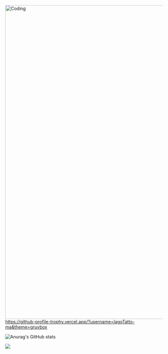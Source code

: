 <img align="right" alt="Coding" width="1000" src="https://media.discordapp.net/attachments/1127332686550270033/1348761102422638642/berserk.jpg?ex=67d0a329&is=67cf51a9&hm=b92a75d6df1960e8dbadcf9d67c8ac85ccb85cae8cb35f7220b491f68aebd34d&=&format=webp&width=1522&height=856">



https://github-profile-trophy.vercel.app/?username=IagoTatto-ma&theme=gruvbox



![Anurag's GitHub stats](https://github-readme-stats.vercel.app/api?username=IagoTatto&show_icons=true&theme=radical)

![](https://komarev.com/ghpvc/?username=IagoTatto)
